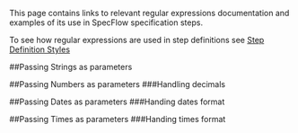 This page contains links to relevant regular expressions documentation and examples of its use in SpecFlow specification steps.

To see how regular expressions are used in step definitions see [ Step Definition Styles](https://github.com/techtalk/SpecFlow/wiki/Step-Definition-Styles)

##Passing Strings as parameters

##Passing Numbers as parameters
###Handling decimals

##Passing Dates as parameters
###Handing dates format

##Passing Times as parameters
###Handing times format